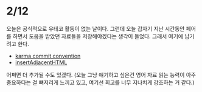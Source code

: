 # 2/12

오늘은 공식적으로 우테코 활동이 없는 날이다. 그런데 오늘 갑자기 지난 시간동안 페어를 하면서 도움을 받았던 자료들을 저장해야겠다는 생각이 들었다. 그래서 여기에 남기려고 한다.

- [karma commit convention](http://karma-runner.github.io/0.10/dev/git-commit-msg.html)
- [insertAdjacentHTML](https://webclub.tistory.com/535)

어쩌면 더 추가될 수도 있겠다.
(오늘 그냥 얘기하고 싶은건 영어 자료 읽는 능력이 아주 중요하다는 걸 뼈저리게 느끼고 있고, 여기선 회고를 너무 지나치게 강조하는 거 같다.)
